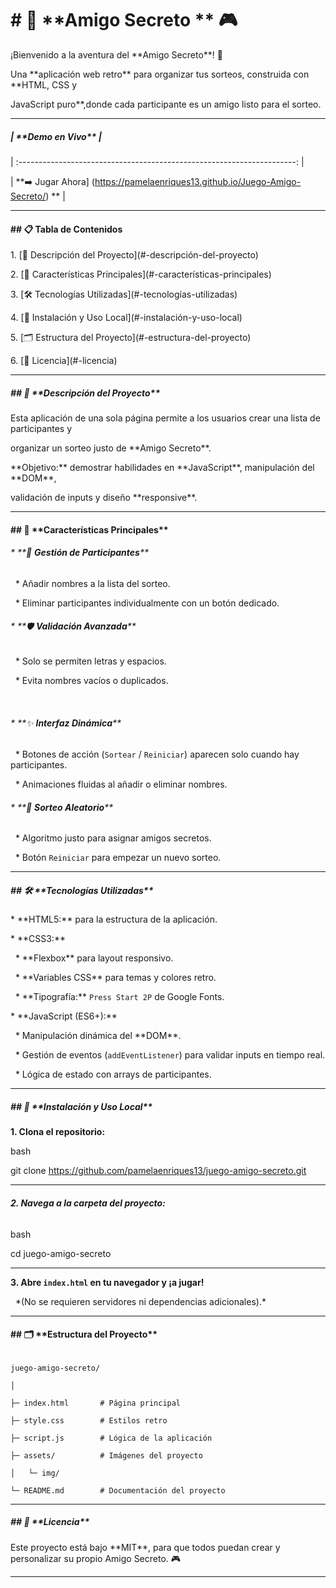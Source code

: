 # \# 🍄 \*\***Amigo Secreto** \*\* 🎮





¡Bienvenido a la aventura del \*\*Amigo Secreto\*\*! 🌟

Una \*\*aplicación web retro\*\* para organizar tus sorteos, construida con \*\*HTML, CSS y

JavaScript puro\*\*,donde cada participante es un amigo listo para el sorteo.





---



##### |             \*\***Demo en Vivo**\*\*                            |

| :---------------------------------------------------------------------: |



| \*\*➡️ Jugar Ahora] (https://pamelaenriques13.github.io/Juego-Amigo-Secreto/) \*\* |



---



#### \## 📋 **Tabla de Contenidos**



1\. \[🌟 Descripción del Proyecto](#-descripción-del-proyecto)

2\. \[💎 Características Principales](#-características-principales)

3\. \[🛠️ Tecnologías Utilizadas](#️-tecnologías-utilizadas)

4\.  \[🚀 Instalación y Uso Local](#-instalación-y-uso-local)

5\. \[🗂️ Estructura del Proyecto](#️-estructura-del-proyecto)

6\.  \[📜 Licencia](#-licencia)

---





##### \## 🌟 \*\***Descripción del Proyecto**\*\*



Esta aplicación de una sola página permite a los usuarios crear una lista de participantes y

organizar un sorteo justo de \*\*Amigo Secreto\*\*.



\*\*Objetivo:\*\* demostrar habilidades en \*\*JavaScript\*\*, manipulación del \*\*DOM\*\*,

validación de inputs y diseño \*\*responsive\*\*.



---





#### \## 💎 \*\***Características Principales**\*\*





###### \* \*\*👾 **Gestión de Participantes**\*\*



  \* Añadir nombres a la lista del sorteo.

  \* Eliminar participantes individualmente con un botón dedicado.





###### \* \*\*🛡️ **Validación Avanzada**\*\*



  \* Solo se permiten letras y espacios.

  \* Evita nombres vacíos o duplicados.

  



###### \* \*\*✨ **Interfaz Dinámica**\*\*



  \* Botones de acción (`Sortear` / `Reiniciar`) aparecen solo cuando hay participantes.

  \* Animaciones fluidas al añadir o eliminar nombres.





###### \* \*\*🎲 **Sorteo Aleatorio**\*\*



  \* Algoritmo justo para asignar amigos secretos.

  \* Botón `Reiniciar` para empezar un nuevo sorteo.



---





##### \## 🛠️ \*\***Tecnologías Utilizadas**\*\*



\* \*\*HTML5:\*\* para la estructura de la aplicación.

\* \*\*CSS3:\*\*



  \* \*\*Flexbox\*\* para layout responsivo.

  \* \*\*Variables CSS\*\* para temas y colores retro.

  \* \*\*Tipografía:\*\* `Press Start 2P` de Google Fonts.



\* \*\*JavaScript (ES6+):\*\*



  \* Manipulación dinámica del \*\*DOM\*\*.

  \* Gestión de eventos (`addEventListener`) para validar inputs en tiempo real.

  \* Lógica de estado con arrays de participantes.



---





##### \## 🚀 \*\***Instalación y Uso Local**\*\*



**1. Clona el repositorio:**



bash

git clone https://github.com/pamelaenriques13/juego-amigo-secreto.git

----





###### **2. Navega a la carpeta del proyecto:**



bash

cd juego-amigo-secreto


----





**3. Abre `index.html` en tu navegador y ¡a jugar!**

   \*(No se requieren servidores ni dependencias adicionales).\*



---





#### \## 🗂️ \*\***Estructura del Proyecto**\*\*



```

juego-amigo-secreto/

│

├─ index.html       # Página principal

├─ style.css        # Estilos retro

├─ script.js        # Lógica de la aplicación

├─ assets/          # Imágenes del proyecto

│   └─ img/

└─ README.md        # Documentación del proyecto

```



---





##### \## 📜 \*\***Licencia**\*\*



Este proyecto está bajo \*\*MIT\*\*, para que todos puedan crear y personalizar su propio Amigo Secreto. 🎮



---

